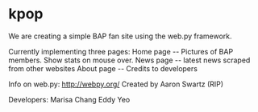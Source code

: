 kpop
====

We are creating a simple BAP fan site using the web.py framework.

Currently implementing three pages:
    Home page -- Pictures of BAP members. Show stats on mouse over.
    News page -- latest news scraped from other websites
    About page -- Credits to developers

Info on web.py:
    http://webpy.org/ 
    Created by Aaron Swartz (RIP)

Developers:
    Marisa Chang
    Eddy Yeo
